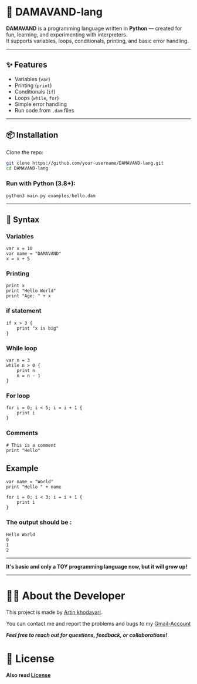 # 🌄 DAMAVAND-lang

**DAMAVAND** is a programming language written in **Python** — created for fun, learning, and experimenting with interpreters.  
It supports variables, loops, conditionals, printing, and basic error handling.

---

## ✨ Features

- Variables (`var`)
- Printing (`print`)
- Conditionals (`if`)
- Loops (`while`, `for`)
- Simple error handling
- Run code from `.dam` files

---

## 📦 Installation

Clone the repo:
```bash
git clone https://github.com/your-username/DAMAVAND-lang.git
cd DAMAVAND-lang
```

### Run with Python (3.8+):
```python
python3 main.py examples/hello.dam
```

---

## 📝 Syntax

### Variables
```
var x = 10
var name = "DAMAVAND"
x = x + 5
```

### Printing
```
print x
print "Hello World"
print "Age: " + x
```

### if statement
```
if x > 3 {
    print "x is big"
}
```

### While loop
```
var n = 3
while n > 0 {
    print n
    n = n - 1
}
```

### For loop
```
for i = 0; i < 5; i = i + 1 {
    print i
}
```

### Comments
```
# This is a comment
print "Hello"
```

## Example
```
var name = "World"
print "Hello " + name

for i = 0; i < 3; i = i + 1 {
    print i
}
```

### The output should be :
```
Hello World
0
1
2
```

---

**It's basic and only a TOY programming language now, but it will grow up!**

---

# 🧑‍💻 About the Developer

This project is made by [Artin khodayari](https://github.com/Artin-khodayari).

You can contact me and report the problems and bugs to my [Gmail-Account](mailto:ArtinKhodayari2010@gmail.com)

***Feel free to reach out for questions, feedback, or collaborations!***

# 📄 License
**Also read [License](https://github.com/Artin-khodayari/DAMAVAND-lang/blob/main/License)**
